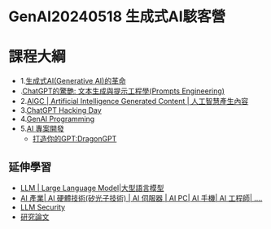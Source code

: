 # GenAI20240518 生成式AI駭客營

# 課程大綱
- 1.[生成式AI(Generative AI)的革命](Generative_AI.md)
- .[ChatGPT的驚艷: 文本生成與提示工程學(Prompts Engineering)](ChatGPT.md)
- 2.[AIGC | Artificial Intelligence Generated Content | 人工智慧產生內容 ](AIGC.md) 
- 3.[ChatGPT Hacking Day](ChatGPT4SEC.md)
- 4.[GenAI Programming](GenAIPrograming.md)
- 5.[AI 專案開發](AI_Project.md)
  - [打造你的GPT:DragonGPT](DragonGPT.md) 

## 延伸學習
- [LLM | Large Language Model|大型語言模型](LLM.md)
- [AI 產業| AI 硬體技術(矽光子技術) | AI 伺服器 | AI PC| AI 手機| AI 工程師| ....](AI_Market.md)
- [LLM Security](LLM_Sec.md)
- [研究論文](Research.md)
